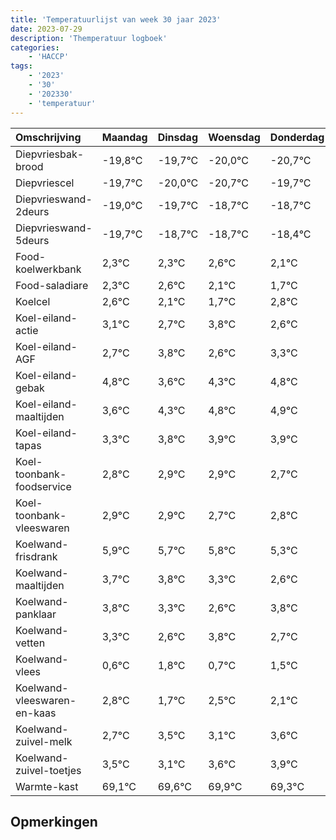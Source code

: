 ```yaml
---
title: 'Temperatuurlijst van week 30 jaar 2023'
date: 2023-07-29
description: 'Themperatuur logboek'
categories:
    - 'HACCP'
tags:
    - '2023'
    - '30'
    - '202330'
    - 'temperatuur'
---
```

|Omschrijving|Maandag|Dinsdag|Woensdag|Donderdag|Vrijdag|Zaterdag|Zondag|
|:---|:---|:---|:---|:---|:---|:---|:---|
|Diepvriesbak-brood|-19,8°C|-19,7°C|-20,0°C|-20,7°C|-19,7°C|-19,7°C| |
|Diepvriescel|-19,7°C|-20,0°C|-20,7°C|-19,7°C|-19,7°C|-19,4°C| |
|Diepvrieswand-2deurs|-19,0°C|-19,7°C|-18,7°C|-18,7°C|-18,4°C|-18,9°C| |
|Diepvrieswand-5deurs|-19,7°C|-18,7°C|-18,7°C|-18,4°C|-18,9°C|-19,3°C| |
|Food-koelwerkbank|2,3°C|2,3°C|2,6°C|2,1°C|1,7°C|2,8°C| |
|Food-saladiare|2,3°C|2,6°C|2,1°C|1,7°C|2,8°C|1,6°C| |
|Koelcel|2,6°C|2,1°C|1,7°C|2,8°C|1,6°C|2,3°C| |
|Koel-eiland-actie|3,1°C|2,7°C|3,8°C|2,6°C|3,3°C|3,8°C| |
|Koel-eiland-AGF|2,7°C|3,8°C|2,6°C|3,3°C|3,8°C|3,9°C| |
|Koel-eiland-gebak|4,8°C|3,6°C|4,3°C|4,8°C|4,9°C|4,9°C| |
|Koel-eiland-maaltijden|3,6°C|4,3°C|4,8°C|4,9°C|4,9°C|4,7°C| |
|Koel-eiland-tapas|3,3°C|3,8°C|3,9°C|3,9°C|3,7°C|3,8°C| |
|Koel-toonbank-foodservice|2,8°C|2,9°C|2,9°C|2,7°C|2,8°C|2,3°C| |
|Koel-toonbank-vleeswaren|2,9°C|2,9°C|2,7°C|2,8°C|2,3°C|1,6°C| |
|Koelwand-frisdrank|5,9°C|5,7°C|5,8°C|5,3°C|4,6°C|5,8°C| |
|Koelwand-maaltijden|3,7°C|3,8°C|3,3°C|2,6°C|3,8°C|2,7°C| |
|Koelwand-panklaar|3,8°C|3,3°C|2,6°C|3,8°C|2,7°C|3,5°C| |
|Koelwand-vetten|3,3°C|2,6°C|3,8°C|2,7°C|3,5°C|3,1°C| |
|Koelwand-vlees|0,6°C|1,8°C|0,7°C|1,5°C|1,1°C|1,6°C| |
|Koelwand-vleeswaren-en-kaas|2,8°C|1,7°C|2,5°C|2,1°C|2,6°C|2,9°C| |
|Koelwand-zuivel-melk|2,7°C|3,5°C|3,1°C|3,6°C|3,9°C|3,3°C| |
|Koelwand-zuivel-toetjes|3,5°C|3,1°C|3,6°C|3,9°C|3,3°C|3,3°C| |
|Warmte-kast|69,1°C|69,6°C|69,9°C|69,3°C|69,3°C|69,1°C| |

## Opmerkingen


